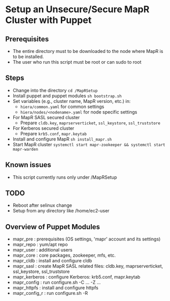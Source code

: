 # Setup an Unsecure/Secure MapR Cluster with Puppet

## Prerequisites

- The entire directory must to be downloaded to the node where MapR is to be installed. 
- The user who run this script must be root or can sudo to root

## Steps

- Change into the directory
  `cd /MapRSetup`
- Install puppet and puppet modules
  `sh bootstrap.sh`
- Set variables (e.g., cluster name, MapR version, etc.) in:
	- `hiera/common.yaml` for common settings
	- `hiera/nodes/<nodename>.yaml` for node specific settings
- For MapR SASL secured cluster
  - Prepare `cldb.key`, `maprserverticket`, `ssl_keystore`, `ssl_truststore`
- For Kerberos secured cluster
  - Prepare `krb5.conf`, `mapr.keytab`
- Install and configure MapR
  `sh install_mapr.sh`
- Start MapR cluster
  `systemctl start mapr-zookeeper && systemctl start mapr-warden`

## Known issues
- This script currently runs only under /MapRSetup

## TODO
- Reboot after selinux change
- Setup from any directory like /home/ec2-user

## Overview of Puppet Modules
- mapr_pre      : prerequisites (OS settings, 'mapr' account and its settings)
- mapr_repo     : yum/apt repo
- mapr_user     : additional users
- mapr_core     : core packages, zookeeper, mfs, etc.
- mapr_cldb     : install and configure cldb
- mapr_sasl     : create MapR SASL related files: cldb.key, maprserverticket, ssl_keystore, ssl_truststore
- mapr_kerberos : configure Kerberos: krb5.conf, mapr.keytab 
- mapr_config   : run configure.sh -C ... -Z ...
- mapr_httpfs   : install and configure httpfs
- mapr_config_r : run configure.sh -R
